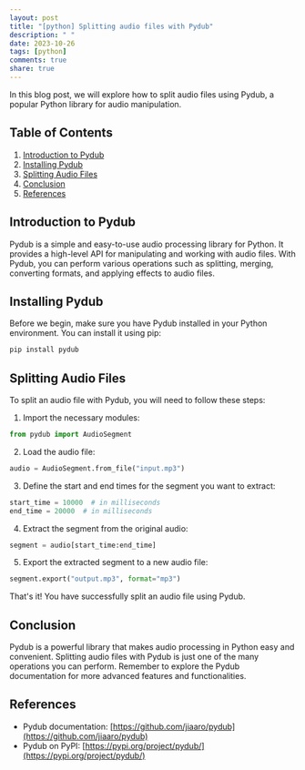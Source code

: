 ```yaml
---
layout: post
title: "[python] Splitting audio files with Pydub"
description: " "
date: 2023-10-26
tags: [python]
comments: true
share: true
---
```


In this blog post, we will explore how to split audio files using Pydub, a popular Python library for audio manipulation.

## Table of Contents
1. [Introduction to Pydub](#introduction-to-pydub)
2. [Installing Pydub](#installing-pydub)
3. [Splitting Audio Files](#splitting-audio-files)
4. [Conclusion](#conclusion)
5. [References](#references)

## Introduction to Pydub <a name="introduction-to-pydub"></a>

Pydub is a simple and easy-to-use audio processing library for Python. It provides a high-level API for manipulating and working with audio files. With Pydub, you can perform various operations such as splitting, merging, converting formats, and applying effects to audio files.

## Installing Pydub <a name="installing-pydub"></a>

Before we begin, make sure you have Pydub installed in your Python environment. You can install it using pip:

```bash
pip install pydub
```

## Splitting Audio Files <a name="splitting-audio-files"></a>

To split an audio file with Pydub, you will need to follow these steps:

1. Import the necessary modules:
```python
from pydub import AudioSegment
```

2. Load the audio file:
```python
audio = AudioSegment.from_file("input.mp3")
```

3. Define the start and end times for the segment you want to extract:
```python
start_time = 10000  # in milliseconds
end_time = 20000  # in milliseconds
```

4. Extract the segment from the original audio:
```python
segment = audio[start_time:end_time]
```

5. Export the extracted segment to a new audio file:
```python
segment.export("output.mp3", format="mp3")
```

That's it! You have successfully split an audio file using Pydub.

## Conclusion <a name="conclusion"></a>

Pydub is a powerful library that makes audio processing in Python easy and convenient. Splitting audio files with Pydub is just one of the many operations you can perform. Remember to explore the Pydub documentation for more advanced features and functionalities.

## References <a name="references"></a>

- Pydub documentation: [https://github.com/jiaaro/pydub](https://github.com/jiaaro/pydub)
- Pydub on PyPI: [https://pypi.org/project/pydub/](https://pypi.org/project/pydub/)